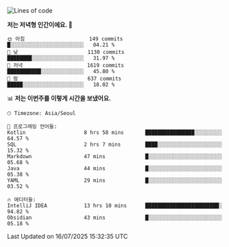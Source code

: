   <!--START_SECTION:waka-->
![Lines of code](https://img.shields.io/badge/%EC%A0%80%EB%8A%94%20%EC%97%AC%ED%83%9C%EA%B9%8C%EC%A7%80%20-1.9%20million%20%EC%A4%84%EC%9D%98%20%EC%BD%94%EB%93%9C%EB%A5%BC%20%EC%9E%91%EC%84%B1%ED%96%88%EC%96%B4%EC%9A%94.-blue)

**저는 저녁형 인간이에요. 🦉** 

```text
🌞 아침                     149 commits         █░░░░░░░░░░░░░░░░░░░░░░░░   04.21 % 
🌆 낮　                     1130 commits        ████████░░░░░░░░░░░░░░░░░   31.97 % 
🌃 저녁                     1619 commits        ███████████░░░░░░░░░░░░░░   45.80 % 
🌙 밤　                     637 commits         █████░░░░░░░░░░░░░░░░░░░░   18.02 % 
```


📊 **저는 이번주를 이렇게 시간을 보냈어요.** 

```text
🕑︎ Timezone: Asia/Seoul

💬 프로그래밍 언어들: 
Kotlin                   8 hrs 58 mins       ████████████████░░░░░░░░░   64.57 % 
SQL                      2 hrs 7 mins        ████░░░░░░░░░░░░░░░░░░░░░   15.32 % 
Markdown                 47 mins             █░░░░░░░░░░░░░░░░░░░░░░░░   05.68 % 
Java                     44 mins             █░░░░░░░░░░░░░░░░░░░░░░░░   05.38 % 
YAML                     29 mins             █░░░░░░░░░░░░░░░░░░░░░░░░   03.52 % 

🔥 에디터들: 
IntelliJ IDEA            13 hrs 10 mins      ████████████████████████░   94.82 % 
Obsidian                 43 mins             █░░░░░░░░░░░░░░░░░░░░░░░░   05.18 % 
```


 Last Updated on 16/07/2025 15:32:35 UTC
<!--END_SECTION:waka-->
